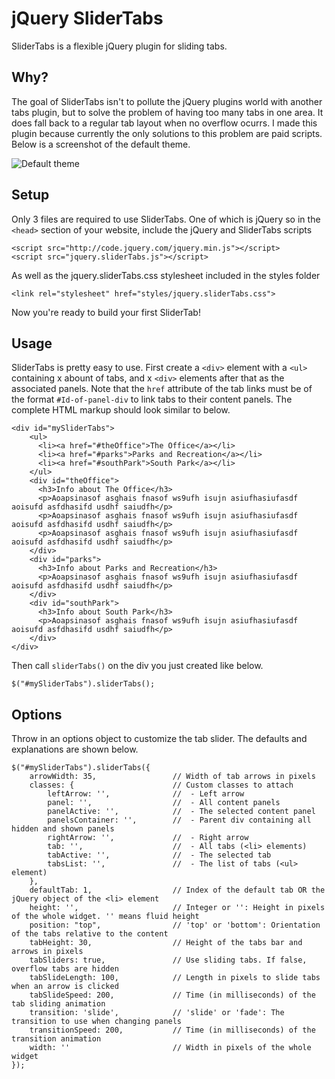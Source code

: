 jQuery SliderTabs
=================

SliderTabs is a flexible jQuery plugin for sliding tabs.

Why?
----

The goal of SliderTabs isn't to pollute the jQuery plugins world with another tabs plugin, but to solve the problem of having too many tabs in one area. It does fall back to a regular tab layout when no overflow ocurrs. I made this plugin because currently the only solutions to this problem are paid scripts. Below is a screenshot of the default theme.

![Default theme](http://lopatin.github.com/sliderTabs/screen1.PNG)

Setup
-----

Only 3 files are required to use SliderTabs. One of which is jQuery so in the `<head>` section of your website, include the jQuery and SliderTabs scripts

	<script src="http://code.jquery.com/jquery.min.js"></script>
  	<script src="jquery.sliderTabs.js"></script>

As well as the jquery.sliderTabs.css stylesheet included in the styles folder

	<link rel="stylesheet" href="styles/jquery.sliderTabs.css">

Now you're ready to build your first SliderTab!

Usage
-----

SliderTabs is pretty easy to use. First create a `<div>` element with a `<ul>` containing x abount of tabs, and x `<div>` elements after that as the associated panels. Note that the `href` attribute of the tab links must be of the format `#Id-of-panel-div` to link tabs to their content panels. The complete HTML markup should look similar to below. 

	<div id="mySliderTabs">
        <ul>
          <li><a href="#theOffice">The Office</a></li>
          <li><a href="#parks">Parks and Recreation</a></li>
          <li><a href="#southPark">South Park</a></li>
        </ul>
        <div id="theOffice">
          <h3>Info about The Office</h3>
          <p>Aoapsinasof asghais fnasof ws9ufh isujn asiufhasiufasdf aoisufd asfdhasifd usdhf saiudfh</p>
          <p>Aoapsinasof asghais fnasof ws9ufh isujn asiufhasiufasdf aoisufd asfdhasifd usdhf saiudfh</p>
          <p>Aoapsinasof asghais fnasof ws9ufh isujn asiufhasiufasdf aoisufd asfdhasifd usdhf saiudfh</p>
        </div>
        <div id="parks">
          <h3>Info about Parks and Recreation</h3>
          <p>Aoapsinasof asghais fnasof ws9ufh isujn asiufhasiufasdf aoisufd asfdhasifd usdhf saiudfh</p>
        </div>
        <div id="southPark">
          <h3>Info about South Park</h3>
          <p>Aoapsinasof asghais fnasof ws9ufh isujn asiufhasiufasdf aoisufd asfdhasifd usdhf saiudfh</p>
        </div>
    </div>

Then call `sliderTabs()` on the div you just created like below.

	$("#mySliderTabs").sliderTabs();

Options
-------

Throw in an options object to customize the tab slider. The defaults and explanations are shown below.

	$("#mySliderTabs").sliderTabs({
		arrowWidth: 35,					// Width of tab arrows in pixels
		classes: {						// Custom classes to attach
			leftArrow: '',				//  - Left arrow
			panel: '',					//  - All content panels
			panelActive: '',			//  - The selected content panel
			panelsContainer: '',		//  - Parent div containing all hidden and shown panels
			rightArrow: '',				//  - Right arrow
			tab: '',					//  - All tabs (<li> elements)
			tabActive: '',				//  - The selected tab
			tabsList: '',				//  - The list of tabs (<ul> element)
		},
		defaultTab: 1,					// Index of the default tab OR the jQuery object of the <li> element
		height: '',						// Integer or '': Height in pixels of the whole widget. '' means fluid height
		position: "top",				// 'top' or 'bottom': Orientation of the tabs relative to the content
		tabHeight: 30,					// Height of the tabs bar and arrows in pixels
		tabSliders: true,				// Use sliding tabs. If false, overflow tabs are hidden
		tabSlideLength: 100,			// Length in pixels to slide tabs when an arrow is clicked
		tabSlideSpeed: 200,				// Time (in milliseconds) of the tab sliding animation
		transition: 'slide',			// 'slide' or 'fade': The transition to use when changing panels
		transitionSpeed: 200,			// Time (in milliseconds) of the transition animation
		width: ''						// Width in pixels of the whole widget
	});
